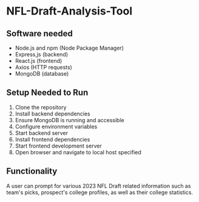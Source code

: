 # NFL-Draft-Analysis-Tool

## Software needed

- Node.js and npm (Node Package Manager)
- Express,js (backend)
- React.js (frontend)
- Axios (HTTP requests)
- MongoDB (database)

## Setup Needed to Run

1. Clone the repository
2. Install backend dependencies
3. Ensure MongoDB is running and accessible
4. Configure environment variables
5. Start backend server
6. Install frontend dependencies
7. Start frontend development server
8. Open browser and navigate to local host specified

## Functionality

A user can prompt for various 2023 NFL Draft related information such as team's picks, prospect's college profiles, as well as their college statistics.

